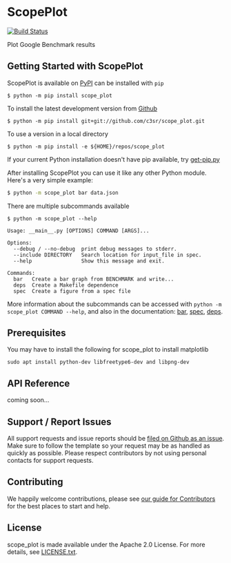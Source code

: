 # ScopePlot

[![Build Status](https://travis-ci.com/c3sr/scope_plot.svg?branch=master)](https://travis-ci.com/c3sr/scope_plot)


Plot Google Benchmark results

## Getting Started with ScopePlot

ScopePlot is available on [PyPI](https://pypi.org/project/scope-plot/) can be installed with `pip`

    $ python -m pip install scope_plot

To install the latest development version from [Github](https://github.com/rai-project/scope_plot)

    $ python -m pip install git+git://github.com/c3sr/scope_plot.git
    
To use a version in a local directory

    $ python -m pip install -e ${HOME}/repos/scope_plot

If your current Python installation doesn't have pip available, try [get-pip.py](bootstrap.pypa.io)

After installing ScopePlot you can use it like any other Python module.
Here's a very simple example:

```bash
$ python -m scope_plot bar data.json
```

There are multiple subcommands available

```
$ python -m scope_plot --help

Usage: __main__.py [OPTIONS] COMMAND [ARGS]...

Options:
  --debug / --no-debug  print debug messages to stderr.
  --include DIRECTORY   Search location for input_file in spec.
  --help                Show this message and exit.

Commands:
  bar   Create a bar graph from BENCHMARK and write...
  deps  Create a Makefile dependence
  spec  Create a figure from a spec file
```

More information about the subcommands can be accessed with `python -m scope_plot COMMAND --help`, and also in the documentation: [bar](docs/bar.md), [spec](docs/spec.md), [deps](docs/makefiles.md).

## Prerequisites

You may have to install the following for scope_plot to install matplotlib

    sudo apt install python-dev libfreetype6-dev and libpng-dev

API Reference
-------------

coming soon...

Support / Report Issues
-----------------------

All support requests and issue reports should be
[filed on Github as an issue](https://github.com/rai-project/scope_plot/issues).
Make sure to follow the template so your request may be as handled as quickly as possible.
Please respect contributors by not using personal contacts for support requests.

Contributing
------------

We happily welcome contributions, please see [our guide for Contributors](CONTRIBUTORS.md) for the best places to start and help.

License
-------

scope_plot is made available under the Apache 2.0 License. For more details, see [LICENSE.txt](https://github.com/c3sr/scope_plot/blob/master/LICENSE.txt).
